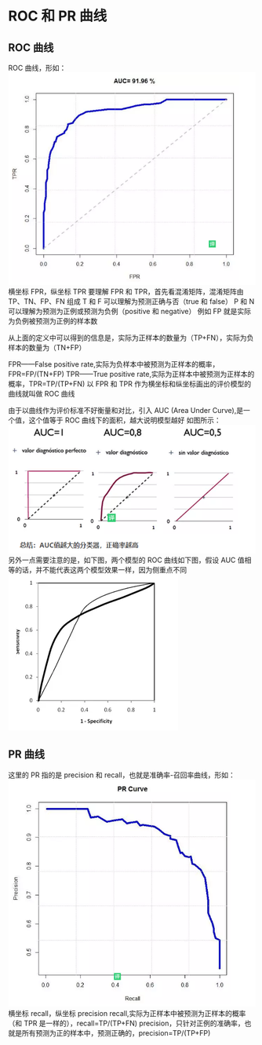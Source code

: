 # ROC 和 PR 曲线

## ROC 曲线

ROC 曲线，形如：
![ROC曲线](https://github.com/buki26/image/blob/master/AUC%E6%9B%B2%E7%BA%BF.jpg?raw=true)
横坐标 FPR，纵坐标 TPR
要理解 FPR 和 TPR，首先看混淆矩阵，混淆矩阵由 TP、TN、FP、FN 组成
T 和 F 可以理解为预测正确与否（true 和 false）
P 和 N 可以理解为预测为正例或预测为负例（positive 和 negative）
例如 FP 就是实际为负例被预测为正例的样本数

从上面的定义中可以得到的信息是，实际为正样本的数量为（TP+FN），实际为负样本的数量为（TN+FP）

FPR——False positive rate,实际为负样本中被预测为正样本的概率，FPR=FP/(TN+FP)
TPR——True positive rate,实际为正样本中被预测为正样本的概率，TPR=TP/(TP+FN)
以 FPR 和 TPR 作为横坐标和纵坐标画出的评价模型的曲线就叫做 ROC 曲线

由于以曲线作为评价标准不好衡量和对比，引入 AUC (Area Under Curve),是一个值，这个值等于 ROC 曲线下的面积，越大说明模型越好
如图所示：
![AUC](https://github.com/buki26/image/blob/master/AUC.jpg?raw=true)
另外一点需要注意的是，如下图，两个模型的 ROC 曲线如下图，假设 AUC 值相等的话，并不能代表这两个模型效果一样，因为侧重点不同
![相等的AUC](https://github.com/buki26/image/blob/master/%E7%9B%B8%E7%AD%89AUC%E5%80%BC.jpg?raw=true)

## PR 曲线

这里的 PR 指的是 precision 和 recall，也就是准确率-召回率曲线，形如：
![PR曲线](https://github.com/buki26/image/blob/master/PR%E6%9B%B2%E7%BA%BF.jpg?raw=true)
横坐标 recall，纵坐标 precision
recall,实际为正样本中被预测为正样本的概率（和 TPR 是一样的），recall=TP/(TP+FN)
precision，只针对正例的准确率，也就是所有预测为正的样本中，预测正确的，precision=TP/(TP+FP)
